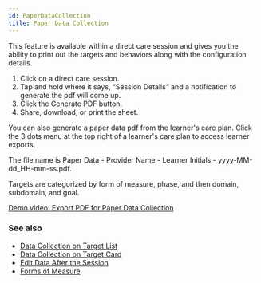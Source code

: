 ```yaml
---
id: PaperDataCollection
title: Paper Data Collection
---
```

This feature is available within a direct care session and gives you the ability to print out the targets and behaviors along with the configuration details.    

1. Click on a direct care session. 
2. Tap and hold where it says, “Session Details” and a notification to generate the pdf will come up.  
3. Click the Generate PDF button.  
4. Share, download, or print the sheet. 

You can also generate a paper data pdf from the learner's care plan. Click the 3 dots menu at the top right of a learner's care plan to access learner exports.

The file name is Paper Data - Provider Name - Learner Initials - yyyy-MM-dd_HH-mm-ss.pdf.    

Targets are categorized by form of measure, phase, and then domain, subdomain, and goal. 

[Demo video: Export PDF for Paper Data Collection](https://youtu.be/jd4hjoBg43w/ "Title")

### See also
- [Data Collection on Target List](../DataCollection/DataCollectionOnTargetList.md)
- [Data Collection on Target Card](DataCollection/DataCollectionTargetCard.md)
- [Edit Data After the Session](DataCollection/EditDataAfterSession.md)
- [Forms of Measure](../CarePlan/FormsOfMeasure.md)
